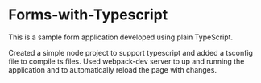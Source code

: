 # Forms-with-Typescript
This is a sample form application developed using plain TypeScript.

Created a simple node project to support typescript and added a tsconfig file to compile ts files.
Used webpack-dev server to up and running the application and to automatically reload the page with changes.